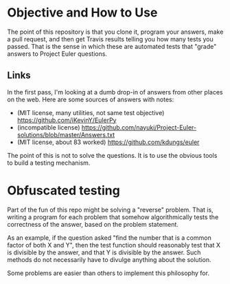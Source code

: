 # Objective and How to Use

The point of this repository is that you clone it, program your answers, make a pull request, and then get Travis results telling you how many tests you passed. That is the sense in which these are automated tests that "grade" answers to Project Euler questions.

## Links

In the first pass, I'm looking at a dumb drop-in of answers from other places on the web. Here are some sources of answers with notes:

 - (MIT license, many utilities, not same test objective) https://github.com/iKevinY/EulerPy
 - (incompatible license) https://github.com/nayuki/Project-Euler-solutions/blob/master/Answers.txt
 - (MIT license, about 83 worked) https://github.com/kdungs/euler

The point of this is not to solve the questions. It is to use the obvious tools to build a testing mechanism.

# Obfuscated testing

Part of the fun of this repo might be solving a "reverse" problem. That is,
writing a program for each problem that somehow algorithmically tests
the correctness of the answer, based on the problem statement.

As an example, if the question asked "find the number that is a common factor
of both X and Y", then the test function should reasonably test that
X is divisible by the answer, and that Y is divisible by the answer.
Such methods do not necessarily have to divulge anything about the solution.

Some problems are easier than others to implement this philosophy for.

